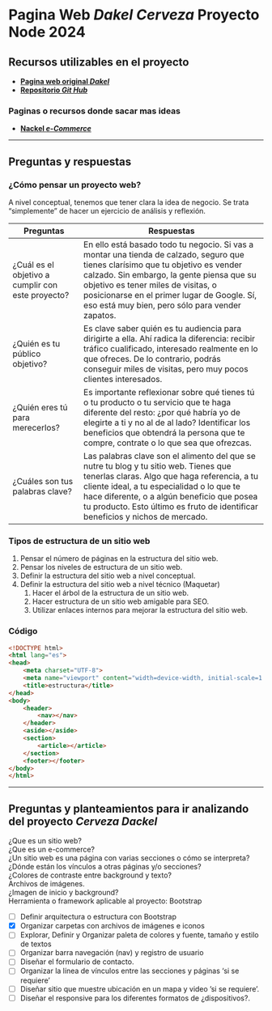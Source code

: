 #  Pagina Web _Dakel Cerveza_ **Proyecto Node 2024**

## Recursos utilizables en el proyecto

- [**Pagina web original _Dakel_**](https://cervezadackel.com.ar)
- [**Repositorio _Git Hub_**](https://github.com/agustinyedro/cervezadackel)

### Paginas o recursos donde sacar mas ideas 
 
- [**Nackel _e-Commerce_**](https://nakel.mitiendaonline.com/)
---
## Preguntas y respuestas

### ¿Cómo pensar un proyecto web?  
A nivel conceptual, tenemos que tener clara la idea de negocio. Se trata “simplemente” de hacer un ejercicio de análisis y reflexión. 

|Preguntas|Respuestas|
|---|---|
| ¿Cuál es el objetivo a cumplir con este proyecto? |En ello está basado todo tu negocio. Si vas a montar una tienda de calzado, seguro que tienes clarísimo que tu objetivo es vender calzado. Sin embargo, la gente piensa que su objetivo es tener miles de visitas, o posicionarse en el primer lugar de Google. Sí, eso está muy bien, pero sólo para vender zapatos.|
| ¿Quién es tu público objetivo?  | Es clave saber quién es tu audiencia para dirigirte a ella. Ahí radica la diferencia: recibir tráfico cualificado, interesado realmente en lo que ofreces. De lo contrario, podrás conseguir miles de visitas, pero muy pocos clientes interesados. |
| ¿Quién eres tú para merecerlos? | Es importante reflexionar sobre qué tienes tú o tu producto o tu servicio que te haga diferente del resto: ¿por qué habría yo de elegirte a ti y no al de al lado? Identificar los beneficios que obtendrá la persona que te compre, contrate o lo que sea que ofrezcas.|
| ¿Cuáles son tus palabras clave? | Las palabras clave son el alimento del que se nutre tu blog y tu sitio web. Tienes que tenerlas claras. Algo que haga referencia, a tu cliente ideal, a tu especialidad o lo que te hace diferente, o a algún beneficio que posea tu producto. Esto último es fruto de identificar beneficios y nichos de mercado.|

### Tipos de estructura de un sitio web 

1. Pensar el número de páginas en la estructura del sitio web. 
1. Pensar los niveles de estructura de un sitio web. 
1. Definir la estructura del sitio web a nivel conceptual. 
1. Definir la estructura del sitio web a nivel técnico (Maquetar)
    1. Hacer el árbol de la estructura de un sitio web. 
    2. Hacer estructura de un sitio web amigable para SEO. 
 	2. Utilizar enlaces internos para mejorar la estructura del sitio web.

### Código    
~~~Html
<!DOCTYPE html>
<html lang="es">
<head>
    <meta charset="UTF-8">
    <meta name="viewport" content="width=device-width, initial-scale=1.0">
    <title>estructura</title>
</head>
<body>
    <header>
        <nav></nav>
    </header>
    <aside></aside>
    <section>
        <article></article>
    </section>
    <footer></footer>
</body>
</html>
~~~    

---

## Preguntas y planteamientos para ir analizando del proyecto _Cerveza Dackel_

¿Que es un sitio web?  
¿Que es un e-commerce?  
¿Un sitio web es una página con varias secciones o cómo se interpreta?  
¿Dónde están los vínculos a otras páginas y/o secciones?  
¿Colores de contraste entre background y texto?  
Archivos de imágenes.  
¿Imagen de inicio y background?   
Herramienta o framework aplicable al proyecto: Bootstrap  



- [ ] Definir arquitectura o estructura con Bootstrap
- [x] Organizar carpetas con archivos de imágenes e iconos
- [ ] Explorar, Definir y Organizar paleta de colores y fuente, tamaño y estilo de textos
- [ ] Organizar barra navegación (nav) y registro de usuario
- [ ] Diseñar el formulario de contacto.
- [ ] Organizar la línea de vínculos entre las secciones y páginas ‘si se requiere’
- [ ] Diseñar sitio que muestre ubicación en un mapa y video ’si se requiere’.
- [ ] Diseñar el responsive para los diferentes formatos de ¿dispositivos?.

